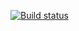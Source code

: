 [![Build status](https://build.appcenter.ms/v0.1/apps/2dcb0e38-b653-4614-9d80-541c6b4b9bf7/branches/test/badge)](https://appcenter.ms)
